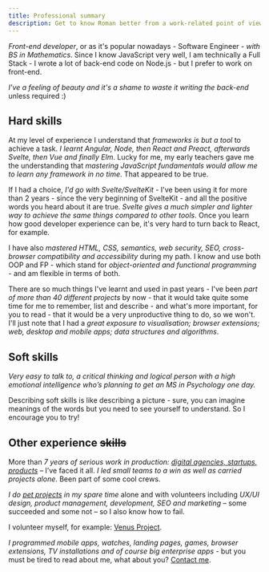 ```yaml
---
title: Professional summary
description: Get to know Roman better from a work-related point of view.
---
```


_Front-end developer_, or as it's popular nowadays - Software Engineer - _with BS in Mathematics_. Since I know JavaScript very well, I am technically a Full Stack - I wrote a lot of back-end code on Node.js - but I prefer to work on front-end.

_I've a feeling of beauty and it's a shame to waste it writing the back-end_ unless required :)

## Hard skills

At my level of experience I understand that _frameworks is but a tool_ to achieve a task. _I learnt Angular, Node, then React and Preact, afterwards Svelte, then Vue and finally Elm_. Lucky for me, my early teachers gave me the understanding that _mastering JavaScript fundamentals would allow me to learn any framework in no time_. That appeared to be true.

If I had a choice, _I'd go with Svelte/SvelteKit_ - I've been using it for more than 2 years - since the very beginning of SvelteKit - and all the positive words you heard about it are true. _Svelte gives a much simpler and lighter way to achieve the same things compared to other tools_. Once you learn how good developer experience can be, it's very hard to turn back to React, for example.

I have also _mastered HTML, CSS, semantics, web security, SEO, cross-browser compatibility and accessibility_ during my path. I know and use both OOP and FP - which stand for _object-oriented and functional programming_ - and am flexible in terms of both.

There are so much things I've learnt and used in past years - I've been _part of more than 40 different projects_ by now - that it would take quite some time for me to remember, list and describe - and what's more important, for you to read - that it would be a very unproductive thing to do, so we won't. I'll just note that I had a _great exposure to visualisation; browser extensions; web, desktop and mobile apps; data structures and algorithms_.

## Soft skills

_Very easy to talk to, a critical thinking and logical person with a high emotional intelligence who’s planning to get an MS in Psychology one day._

Describing soft skills is like describing a picture - sure, you can imagine meanings of the words but you need to see yourself to understand. So I encourage you to try!

## Other experience ~~skills~~

More than _7 years of serious work in production: [digital agencies, startups, products](worked)_ – I’ve faced it all. _I led small teams to a win as well as carried projects alone_. Been part of some cool crews.

_I do [pet projects](../my-projects) in my spare time_ alone and with volunteers including _UX/UI design, product management, development, SEO and marketing_ – some succeeded and some not – so I also know how to fail.

I volunteer myself, for example: [Venus Project](https://www.thevenusproject.com/).

_I programmed mobile apps, watches, landing pages, games, browser extensions, TV installations and of course big enterprise apps_ - but you must be tired to read about me, what about you? [Contact me](contact-me).
